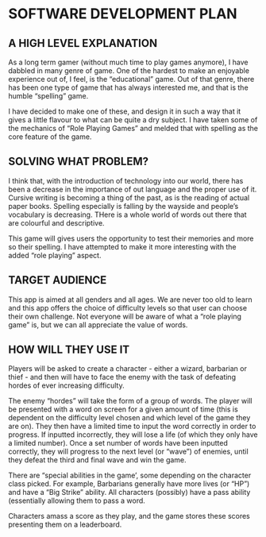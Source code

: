 # SOFTWARE DEVELOPMENT PLAN

## A HIGH LEVEL EXPLANATION

As a long term gamer (without much time to play games anymore), I have dabbled in many genre of game. One of the hardest to make an enjoyable experience out of, I feel, is the “educational” game. Out of that genre, there has been one type of game that has always interested me, and that is the humble “spelling” game.

I have decided to make one of these, and design it in such a way that it gives a little flavour to what can be quite a dry subject. I have taken some of the mechanics of “Role Playing Games” and melded that with spelling as the core feature of the game.

## SOLVING WHAT PROBLEM?

I think that, with the introduction of technology into our world, there has been a decrease in the importance of out language and the proper use of it. Cursive writing is becoming a thing of the past, as is the reading of actual paper books. Spelling especially is falling by the wayside and people’s vocabulary is decreasing. THere is a whole world of words out there that are colourful and descriptive.

This game will gives users the opportunity to test their memories and more so their spelling. I have attempted to make it more interesting with the added “role playing” aspect.

## TARGET AUDIENCE

This app is aimed at all genders and all ages. We are never too old to learn and this app offers the choice of difficulty levels so that user can choose their own challenge. Not everyone will be aware of what a “role playing game” is, but we can all appreciate the value of words. 

## HOW WILL THEY USE IT

Players will be asked to create a character - either a wizard, barbarian or thief - and then will have to face the enemy with the task of defeating hordes of ever increasing difficulty.

The enemy “hordes” will take the form of a group of words. The player will be presented with a word on screen for a given amount of time (this is dependent on the difficulty level chosen and which level of the game they are on). They then have a limited time to input the word correctly in order to progress. If inputted incorrectly, they will lose a life (of which they only have a limited number). Once a set number of words have been inputted correctly, they will progress to the next level (or “wave”) of enemies, until they defeat the third and final wave and win the game.

There are “special abilities in the game’, some depending on the character class picked. For example, Barbarians generally have more lives (or “HP”) and have a “Big Strike” ability. All characters (possibly) have a pass ability (essentially allowing them to pass a word. 

Characters amass a score as they play, and the game stores these scores presenting them on a leaderboard.
